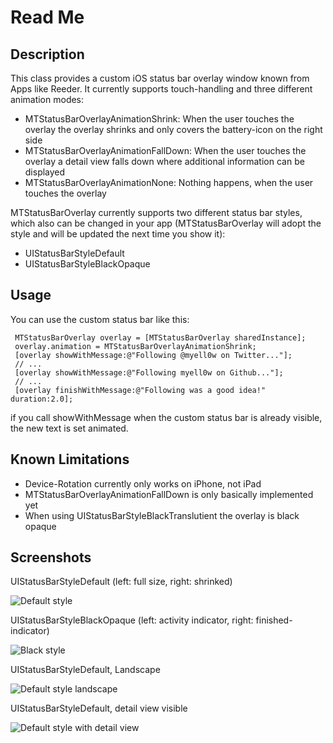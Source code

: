 Read Me
=====================

Description
-----------------

This class provides a custom iOS status bar overlay window known from Apps like Reeder.
It currently supports touch-handling and three different animation modes:
 
* MTStatusBarOverlayAnimationShrink: When the user touches the overlay the overlay shrinks and only covers the battery-icon on the right side
* MTStatusBarOverlayAnimationFallDown: When the user touches the overlay a detail view falls down where additional information can be displayed
* MTStatusBarOverlayAnimationNone: Nothing happens, when the user touches the overlay

MTStatusBarOverlay currently supports two different status bar styles, which also can be changed in your app (MTStatusBarOverlay will adopt the style and will be updated the next time you show it):

* UIStatusBarStyleDefault
* UIStatusBarStyleBlackOpaque

Usage
------------------

You can use the custom status bar like this:

     MTStatusBarOverlay overlay = [MTStatusBarOverlay sharedInstance];   
	 overlay.animation = MTStatusBarOverlayAnimationShrink;
     [overlay showWithMessage:@"Following @myell0w on Twitter..."]; 
 	 // ...
     [overlay showWithMessage:@"Following myell0w on Github..."];  
   	 // ...
     [overlay finishWithMessage:@"Following was a good idea!" duration:2.0];

if you call showWithMessage when the custom status bar is already visible, the new text is set animated. 

Known Limitations
----------------------- 

* Device-Rotation currently only works on iPhone, not iPad
* MTStatusBarOverlayAnimationFallDown is only basically implemented yet
* When using UIStatusBarStyleBlackTranslutient the overlay is black opaque


Screenshots
------------------------

UIStatusBarStyleDefault (left: full size, right: shrinked)

![Default style](https://img.skitch.com/20101223-r1ddre3u4sjmn4htkqw3bhp84j.jpg "Default style")

UIStatusBarStyleBlackOpaque (left: activity indicator, right: finished-indicator)

![Black style](https://img.skitch.com/20101223-rj8s32db61cb29w7k3fbpahktg.jpg "Black style")

UIStatusBarStyleDefault, Landscape

![Default style landscape](https://img.skitch.com/20101223-8ibm6egd7mu3fd8andgmtw9by5.jpg "Default style landscape")

UIStatusBarStyleDefault, detail view visible

![Default style with detail view](https://img.skitch.com/20101223-pgyq41gs36c9gnumjtwnit7a15.jpg "Default style with detail view")
